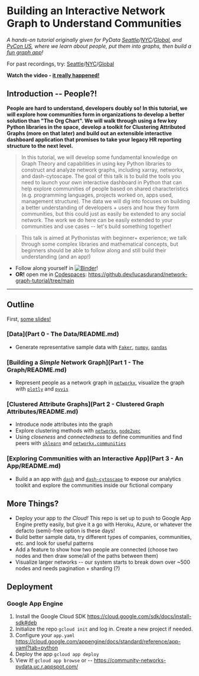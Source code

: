 # Building an Interactive Network Graph to Understand Communities

*A hands-on tutorial originally given for PyData [Seattle](https://seattle2023.pydata.org/cfp/talk/83P9D7/)/[NYC](https://nyc2023.pydata.org/cfp/talk/KXWQGC/)/[Global](https://global2023.pydata.org/cfp/talk/ZG3JH7/), and [PyCon US](https://us.pycon.org/2024/schedule/presentation/91/), where we learn about people, put them into graphs, then build a [fun graph app](https://community-networks-pydata.uc.r.appspot.com/)!*

For past recordings, try: [Seattle](https://www.youtube.com/watch?v=n0xe7nHd3QA)/[NYC](https://youtube.com/watch?v=3LwxyynEUwQ)/[Global](https://www.youtube.com/watch?v=QUD7zkT_xJY) 

**Watch the video - [it really happened!](https://youtu.be/n0xe7nHd3QA)**

## Introduction -- People?!

**People are hard to understand, developers doubly so! In this tutorial, we will explore how communities form in organizations to develop a better solution than "The Org Chart". We will walk through using a few key Python libraries in the space, develop a toolkit for Clustering Attributed Graphs (more on that later) and build out an extensible interactive dashboard application that promises to take your legacy HR reporting structure to the next level.**

> In this tutorial, we will develop some fundamental knowledge on Graph Theory and capabilities in using key Python libraries to construct and analyze network graphs, including xarray, networkx, and dash-cytoscape. The goal of this talk is to build the tools you need to launch your own interactive dashboard in Python that can help explore communities of people based on shared characteristics (e.g. programming languages, projects worked on, apps used, management structure). The data we will dig into focuses on building a better understanding of developers + users and how they form communities, but this could just as easily be extended to any social network. The work we do here can be easily extended to your communities and use cases -- let's build something together!

> This talk is aimed at Pythonistas with beginner+ experience; we talk through some complex libraries and mathematical concepts, but beginners should be able to follow along and still build their understanding (and an app!)

* Follow along yourself in [![Binder](https://mybinder.org/badge_logo.svg)](https://mybinder.org/v2/gh/lucasdurand/network-graph-tutorial/HEAD)!
* **OR!** open me in [Codespaces](https://github.com/features/codespaces): https://github.dev/lucasdurand/network-graph-tutorial/tree/main

---

## Outline

First, [some slides!](https://docs.google.com/presentation/d/1Dcwspo5mkD8sVzpnLqyyLLwChlDaq4Gs/edit?usp=sharing&ouid=109162096397202966939&rtpof=true&sd=true)

### [Data](Part 0 - The Data/README.md)

* Generate representative sample data with [`Faker`](https://faker.readthedocs.io/en/master/), [`numpy`](https://numpy.org/doc/stable/), [`pandas`](https://pandas.pydata.org/docs/)

### [Building a *Simple* Network Graph](Part 1 - The Graph/README.md)

* Represent people as a network graph in [`networkx`](https://networkx.org/documentation/stable/index.html), visualize the graph with [`plotly`](https://plotly.com/python/) and [`pyvis`](https://pyvis.readthedocs.io/en/latest/index.html)

### [Clustered Attribute Graphs](Part 2 - Clustered Graph Attributes/README.md)

* Introduce node attributes into the graph
* Explore clustering methods with [`networkx`](https://networkx.org/documentation/stable/index.html), [`node2vec`](https://github.com/eliorc/node2vec)
* Using *closeness* and *connectedness* to define communities and find peers with [`sklearn`](https://scikit-learn.org/stable/) and [`networkx.communities`](https://networkx.org/documentation/stable/index.html)

### [Exploring Communities with an Interactive App](Part 3 - An App/README.md)

* Build a an app with [`dash`](https://plotly.com/dash/) and [`dash-cytoscape`](https://dash.plotly.com/cytoscape) to expose our analytics toolkit and explore the communities inside our fictional company

## More Things?

* Deploy your app to *the Cloud!* This repo is set up to push to Google App Engine pretty easily, but give it a go with Heroku, Azure, or whatever the defacto (semi)-free option is these days!
* Build better sample data, try different types of companies, communities, etc. and look for useful patterns
* Add a feature to show how two people are connected (choose two nodes and then draw some/all of the paths between them)
* Visualize larger networks -- our system starts to break down over ~500 nodes and needs pagination + sharding (?)

## Deployment

### Google App Engine

1. Install the Google Cloud SDK https://cloud.google.com/sdk/docs/install-sdk#deb
2. Initialize the repo `gcloud init` and log in. Create a new project if needed.
2. Configure your `app.yaml` https://cloud.google.com/appengine/docs/standard/reference/app-yaml?tab=python
1. Deploy the app `gcloud app deploy`
1. View it! `gcloud app browse` or -- https://community-networks-pydata.uc.r.appspot.com/
